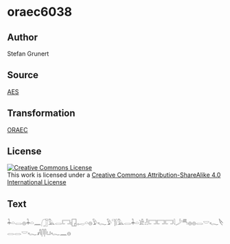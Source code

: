 # oraec6038

## Author

Stefan Grunert

## Source

[AES](https://github.com/simondschweitzer/aes)

## Transformation

[ORAEC](https://oraec.github.io/)

## License

<a rel="license" href="http://creativecommons.org/licenses/by-sa/4.0/"><img alt="Creative Commons License" style="border-width:0" src="https://i.creativecommons.org/l/by-sa/4.0/88x31.png" /></a><br />This work is licensed under a <a rel="license" href="http://creativecommons.org/licenses/by-sa/4.0/">Creative Commons Attribution-ShareAlike 4.0 International License</a>

## Text

𓇓𓏏𓂋𓐍𓇓𓏏𓈖𓃂𓅓𓂋𓉐𓏤𓉗𓉻𓏏𓐍𓅱𓆑𓅱𓊹𓍛𓅓𓂋𓇓𓏏𓀀𓁐𓉐𓉐𓉐𓇋𓌳𓄪𓐍𓐍𓂋𓎟𓆑𓌸𓂋𓂋𓎟𓆑𓀻𓋴𓋴𓂓𓆑𓈖𓐍<br>
